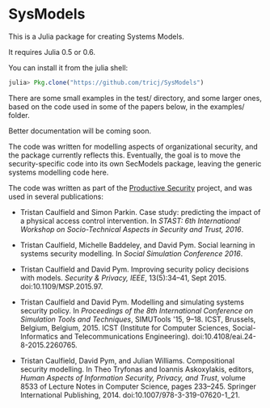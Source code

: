 # SysModels

This is a Julia package for creating Systems Models.

It requires Julia 0.5 or 0.6.

You can install it from the julia shell:

```julia
julia> Pkg.clone("https://github.com/tricj/SysModels")
```

There are some small examples in the test/ directory, and some larger ones,
based on the code used in some of the papers below, in the examples/ folder.

Better documentation will be coming soon.

The code was written for modelling aspects of organizational security, and the
package currently reflects this.  Eventually, the goal is to move the
security-specific code into its own SecModels package, leaving the generic systems
modelling code here.

The code was written as part of the
[Productive Security](http://www.riscs.org.uk/?page_id=15) project, and was
used in several publications:



* Tristan Caulfield and Simon Parkin. Case study: predicting the impact of a physical access control intervention. In _STAST: 6th International Workshop on Socio-Technical Aspects in Security and Trust, 2016_.

* Tristan Caulfield, Michelle Baddeley, and David Pym. Social learning in systems security modelling. In _Social Simulation Conference 2016_.

* Tristan Caulfield and David Pym. Improving security policy decisions with models. _Security & Privacy, IEEE_, 13(5):34–41, Sept 2015. doi:10.1109/MSP.2015.97.

* Tristan Caulfield and David Pym. Modelling and simulating systems security policy. In _Proceedings of the 8th International Conference on Simulation Tools and Techniques_, SIMUTools '15, 9–18. ICST, Brussels, Belgium, Belgium, 2015. ICST (Institute for Computer Sciences, Social-Informatics and Telecommunications Engineering). doi:10.4108/eai.24-8-2015.2260765.

* Tristan Caulfield, David Pym, and Julian Williams. Compositional security modelling. In Theo Tryfonas and Ioannis Askoxylakis, editors, _Human Aspects of Information Security, Privacy, and Trust_, volume 8533 of Lecture Notes in Computer Science, pages 233–245. Springer International Publishing, 2014. doi:10.1007/978-3-319-07620-1_21.
